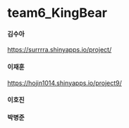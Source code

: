 # team6_KingBear

#### 김수아
https://surrrra.shinyapps.io/project/

#### 이재훈
https://hojin1014.shinyapps.io/project9/

#### 이호진

#### 박병준
